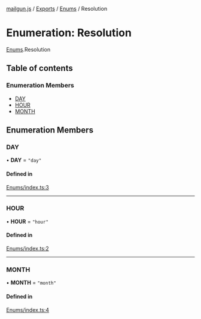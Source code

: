 [mailgun.js](../README.md) / [Exports](../modules.md) / [Enums](../modules/Enums.md) / Resolution

# Enumeration: Resolution

[Enums](../modules/Enums.md).Resolution

## Table of contents

### Enumeration Members

- [DAY](Enums.Resolution.md#day)
- [HOUR](Enums.Resolution.md#hour)
- [MONTH](Enums.Resolution.md#month)

## Enumeration Members

### DAY

• **DAY** = ``"day"``

#### Defined in

[Enums/index.ts:3](https://github.com/mailgun/mailgun.js/blob/c2f73b1/lib/Enums/index.ts#L3)

___

### HOUR

• **HOUR** = ``"hour"``

#### Defined in

[Enums/index.ts:2](https://github.com/mailgun/mailgun.js/blob/c2f73b1/lib/Enums/index.ts#L2)

___

### MONTH

• **MONTH** = ``"month"``

#### Defined in

[Enums/index.ts:4](https://github.com/mailgun/mailgun.js/blob/c2f73b1/lib/Enums/index.ts#L4)
